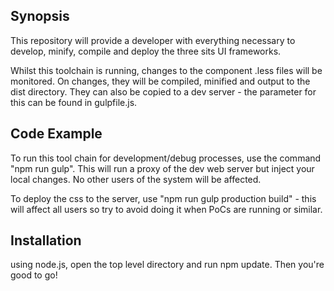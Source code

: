 ## Synopsis

This repository will provide a developer with everything necessary to develop, minify, compile and deploy the three sits UI frameworks.

Whilst this toolchain is running, changes to the component .less files will be monitored. On changes, they will be compiled, minified and output to the dist directory. They can also be copied to a dev server - the parameter for this can be found in gulpfile.js.

## Code Example

To run this tool chain for development/debug processes, use the command "npm run gulp". This will run a proxy of the dev web server but inject your local changes. No other users of the system will be affected.

To deploy the css to the server, use "npm run gulp production build" - this will affect all users so try to avoid doing it when PoCs are running or similar.

## Installation

using node.js, open the top level directory and run npm update. Then you're good to go!